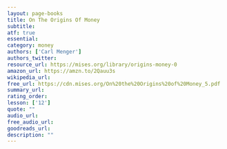 ```yaml
---
layout: page-books
title: On The Origins Of Money
subtitle: 
atf: true
essential: 
category: money
authors: ['Carl Menger']
authors_twitter: 
resource_url: https://mises.org/library/origins-money-0
amazon_url: https://amzn.to/2Qauu3s
wikipedia_url: 
free_url: https://cdn.mises.org/On%20the%20Origins%20of%20Money_5.pdf
summary_url: 
rating_order: 
lesson: ['12']
quote: ""
audio_url: 
free_audio_url: 
goodreads_url: 
description: ""
---
```

